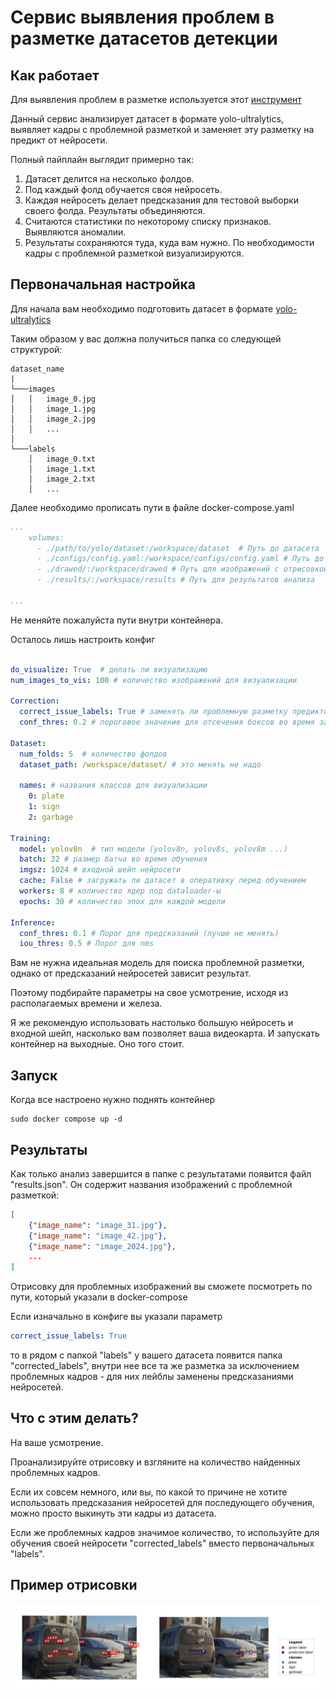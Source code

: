 # Сервис выявления проблем в разметке датасетов детекции

## Как работает

Для выявления проблем в разметке используется этот [инструмент](https://github.com/cleanlab/cleanlab)

Данный сервис анализирует датасет в формате yolo-ultralytics, выявляет кадры с проблемной разметкой и заменяет эту разметку на предикт от нейросети.

Полный пайплайн выглядит примерно так:

1) Датасет делится на несколько фолдов.
2) Под каждый фолд обучается своя нейросеть.
3) Каждая нейросеть делает предсказания для тестовой выборки своего фолда. Результаты объединяются.
4) Считаются статистики по некоторому списку признаков. Выявляются аномалии.
5) Результаты сохраняются туда, куда вам нужно. По необходимости кадры с проблемной разметкой визуализируются.

## Первоначальная настройка

Для начала вам необходимо подготовить датасет в формате [yolo-ultralytics](https://docs.ultralytics.com/datasets/detect/)

Таким образом у вас должна получиться папка со следующей структурой:

```
dataset_name
|
└───images
│   │   image_0.jpg
│   │   image_1.jpg
│   │   image_2.jpg
│   │   ...
│   
└───labels
    │   image_0.txt
    │   image_1.txt
    │   image_2.txt
    │   ...

```

Далее необходимо прописать пути в файле docker-compose.yaml

```yaml
...
    volumes:
      - ./path/to/yolo/dataset:/workspace/dataset  # Путь до датасета
      - ./configs/config.yaml:/workspace/configs/config.yaml # Путь до конфига
      - ./drawed/:/workspace/drawed # Путь для изображений с отрисовкой
      - ./results/:/workspace/results # Путь для результатов анализа

...

```
Не меняйте пожалуйста пути внутри контейнера.

Осталось лишь настроить конфиг

```yaml

do_visualize: True  # делать ли визуализацию
num_images_to_vis: 100 # количество изображений для визуализации

Correction: 
  correct_issue_labels: True # заменять ли проблемную разметку предиктом нейронки
  conf_thres: 0.2 # пороговое значение для отсечения боксов во время замены разметки

Dataset:
  num_folds: 5  # количество фолдов
  dataset_path: /workspace/dataset/ # это менять не надо

  names: # названия классов для визуализации
    0: plate
    1: sign
    2: garbage

Training:
  model: yolov8n  # тип модели (yolov8n, yolov8s, yolov8m ...)
  batch: 32 # размер батча во время обучения
  imgsz: 1024 # входной шейп нейросети
  cache: False # загружать ли датасет в оперативку перед обучением
  workers: 8 # количество ядер под dataloader-ы
  epochs: 30 # количество эпох для каждой модели

Inference:
  conf_thres: 0.1 # Порог для предсказаний (лучше не менять)
  iou_thres: 0.5 # Порог для nms


```

Вам не нужна идеальная модель для поиска проблемной разметки, однако от предсказаний нейросетей зависит результат.

Поэтому подбирайте параметры на свое усмотрение, исходя из располагаемых времени и железа. 

Я же рекомендую использовать настолько большую нейросеть и входной шейп, насколько вам позволяет ваша видеокарта. И запускать контейнер на выходные. Оно того стоит.


## Запуск

Когда все настроено нужно поднять контейнер

```
sudo docker compose up -d
```

## Результаты

Как только анализ завершится в папке с результатами появится файл "results.json". Он содержит названия изображений с проблемной разметкой:

```json
[
    {"image_name": "image_31.jpg"}, 
    {"image_name": "image_42.jpg"},
    {"image_name": "image_2024.jpg"},
    ...
]

```

Отрисовку для проблемных изображений вы сможете посмотреть по пути, который указали в docker-compose


Если изначально в конфиге вы указали параметр 
```yaml
correct_issue_labels: True
```
то в рядом с папкой "labels" у вашего датасета появится папка "corrected_labels", внутри нее все та же разметка за исключением проблемных кадров - для них лейблы заменены предсказаниями нейросетей.


## Что с этим делать?

На ваше усмотрение. 

Проанализируйте отрисовку и взгляните на количество найденных проблемных кадров.

Если их совсем немного, или вы, по какой то причине не хотите использовать предсказания нейросетей для последующего обучения, можно просто выкинуть эти кадры из датасета.

Если же проблемных кадров значимое количество, то используйте для обучения своей нейросети "corrected_labels" вместо первоначальных "labels". 




## Пример отрисовки

![](media/example0.jpeg)